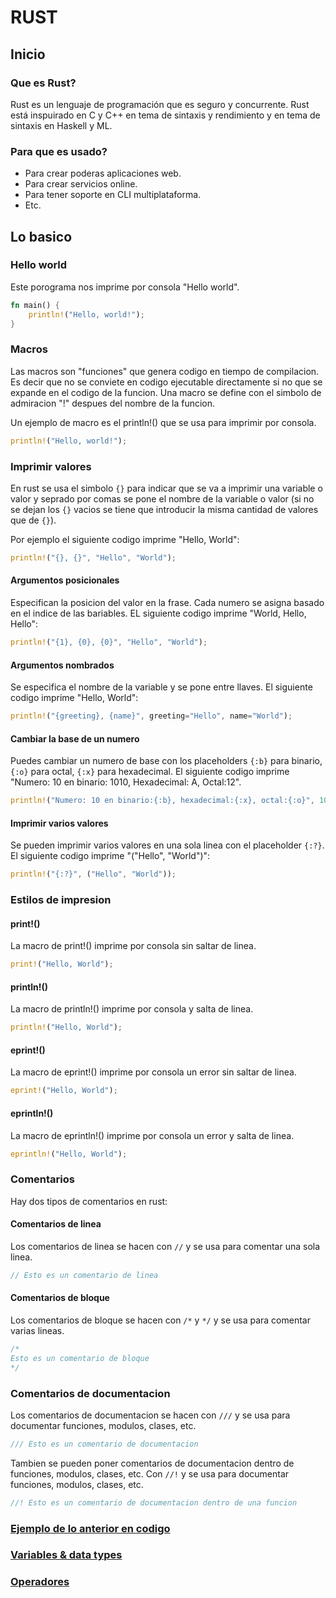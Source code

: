 # RUST

## Inicio

### Que es Rust?

Rust es un lenguaje de programación que es seguro y concurrente.
Rust está inspuirado en C y C++ en tema de sintaxis y rendimiento y en tema de sintaxis en Haskell y ML.

### Para que es usado?

-   Para crear poderas aplicaciones web.
-   Para crear servicios online.
-   Para tener soporte en CLI multiplataforma.
-   Etc.

## Lo basico

### Hello world

Este porograma nos imprime por consola "Hello world".

```rust
fn main() {
    println!("Hello, world!");
}
```

### Macros
Las macros son "funciones" que genera codigo en tiempo de compilacion. Es decir que no se conviete en codigo ejecutable directamente si no que se expande en el codigo de la funcion. Una macro se define con el simbolo de admiracion "!" despues del nombre de la funcion.

Un ejemplo de macro es el println!() que se usa para imprimir por consola.
```rust
println!("Hello, world!");
```



### Imprimir valores

En rust se usa el simbolo `{}` para indicar que se va a imprimir una variable o valor y seprado por comas se pone el nombre de la variable o valor (si no se dejan los `{}` vacios se tiene que introducir la misma cantidad de valores que de `{}`).

Por ejemplo el siguiente codigo imprime "Hello, World":

```rust
println!("{}, {}", "Hello", "World");
```

#### Argumentos posicionales

Especifican la posicion del valor en la frase.
Cada numero se asigna basado en el indice de las bariables. EL siguiente codigo imprime "World, Hello, Hello":

```rust
println!("{1}, {0}, {0}", "Hello", "World");
```

#### Argumentos nombrados

Se especifica el nombre de la variable y se pone entre llaves. El siguiente codigo imprime "Hello, World":

```rust
println!("{greeting}, {name}", greeting="Hello", name="World");
```

#### Cambiar la base de un numero

Puedes cambiar un numero de base con los placeholders `{:b}` para binario, `{:o}` para octal, `{:x}` para hexadecimal. El siguiente codigo imprime "Numero: 10 en binario: 1010, Hexadecimal: A, Octal:12".

```rust
println!("Numero: 10 en binario:{:b}, hexadecimal:{:x}, octal:{:o}", 10, 10, 10);
```

#### Imprimir varios valores
Se pueden imprimir varios valores en una sola linea con el placeholder `{:?}`. El siguiente codigo imprime "("Hello", "World")":

```rust
println!("{:?}", ("Hello", "World"));
```


### Estilos de impresion

#### print!()
La macro de print!() imprime por consola sin saltar de linea.

```rust
print!("Hello, World");
```

#### println!()
La macro de println!() imprime por consola y salta de linea.

```rust
println!("Hello, World");
```

#### eprint!()
La macro de eprint!() imprime por consola un error sin saltar de linea.

```rust
eprint!("Hello, World");
```

#### eprintln!()

La macro de eprintln!() imprime por consola un error y salta de linea.

```rust
eprintln!("Hello, World");
```

### Comentarios
Hay dos tipos de comentarios en rust:

#### Comentarios de linea
Los comentarios de linea se hacen con `//` y se usa para comentar una sola linea.

```rust
// Esto es un comentario de linea
```

#### Comentarios de bloque
Los comentarios de bloque se hacen con `/*` y `*/` y se usa para comentar varias lineas.

```rust
/*
Esto es un comentario de bloque
*/
```

### Comentarios de documentacion
Los comentarios de documentacion se hacen con `///` y se usa para documentar funciones, modulos, clases, etc.

```rust
/// Esto es un comentario de documentacion
```

Tambien se pueden poner comentarios de documentacion dentro de funciones, modulos, clases, etc. Con `//!` y se usa para documentar funciones, modulos, clases, etc.

```rust
//! Esto es un comentario de documentacion dentro de una funcion
```
### [Ejemplo de lo anterior en codigo](./Ejemplos/rustPrints.rs)

### [Variables & data types](./rustVariables.md)

### [Operadores](./rustOperators.md)